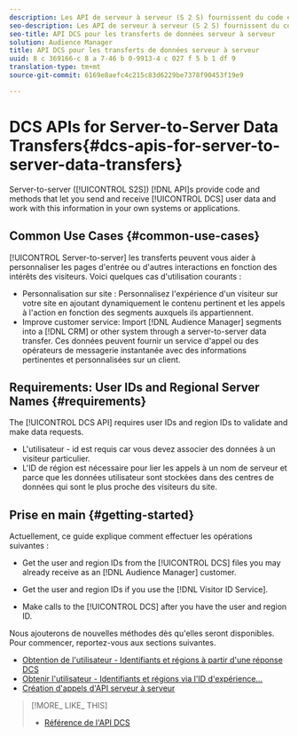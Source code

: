 ```yaml
---
description: Les API de serveur à serveur (S 2 S) fournissent du code et des méthodes qui vous permettent d'envoyer et de recevoir des données utilisateur DCS et de travailler avec ces informations dans vos propres systèmes ou applications.
seo-description: Les API de serveur à serveur (S 2 S) fournissent du code et des méthodes qui vous permettent d'envoyer et de recevoir des données utilisateur DCS et de travailler avec ces informations dans vos propres systèmes ou applications.
seo-title: API DCS pour les transferts de données serveur à serveur
solution: Audience Manager
title: API DCS pour les transferts de données serveur à serveur
uuid: 8 c 369166-c 8 a 7-46 b 0-9913-4 c 027 f 5 b 1 df 9
translation-type: tm+mt
source-git-commit: 6169e8aefc4c215c83d6229be7378f90453f19e9

---
```



# DCS APIs for Server-to-Server Data Transfers{#dcs-apis-for-server-to-server-data-transfers}

Server-to-server ([!UICONTROL S2S]) [!DNL API]s provide code and methods that let you send and receive [!UICONTROL DCS] user data and work with this information in your own systems or applications.

## Common Use Cases {#common-use-cases}

[!UICONTROL Server-to-server] les transferts peuvent vous aider à personnaliser les pages d'entrée ou d'autres interactions en fonction des intérêts des visiteurs. Voici quelques cas d'utilisation courants :

* Personnalisation sur site : Personnalisez l'expérience d'un visiteur sur votre site en ajoutant dynamiquement le contenu pertinent et les appels à l'action en fonction des segments auxquels ils appartiennent.
* Improve customer service: Import [!DNL Audience Manager] segments into a [!DNL CRM] or other system through a server-to-server data transfer. Ces données peuvent fournir un service d'appel ou des opérateurs de messagerie instantanée avec des informations pertinentes et personnalisées sur un client.

## Requirements: User IDs and Regional Server Names {#requirements}

The [!UICONTROL DCS API] requires user IDs and region IDs to validate and make data requests.

* L'utilisateur - id est requis car vous devez associer des données à un visiteur particulier.
* L'ID de région est nécessaire pour lier les appels à un nom de serveur et parce que les données utilisateur sont stockées dans des centres de données qui sont le plus proche des visiteurs du site.

## Prise en main {#getting-started}

Actuellement, ce guide explique comment effectuer les opérations suivantes :

* Get the user and region IDs from the [!UICONTROL DCS] files you may already receive as an [!DNL Audience Manager] customer.

* Get the user and region IDs if you use the [!DNL Visitor ID Service].
* Make calls to the [!UICONTROL DCS] after you have the user and region ID.

Nous ajouterons de nouvelles méthodes dès qu'elles seront disponibles. Pour commencer, reportez-vous aux sections suivantes.

* [Obtention de l'utilisateur - Identifiants et régions à partir d'une réponse DCS](dcs-aam-ids.md)
* [Obtenir l'utilisateur - Identifiants et régions via l'ID d'expérience…](dcs-mcid-ids.md)
* [Création d'appels d'API serveur à serveur](dcs-s2s-calls.md)

>[!MORE_ LIKE_ THIS]
>
>* [Référence de l'API DCS](../../../api/dcs-intro/dcs-api-reference/dcs-api-methods.md)

